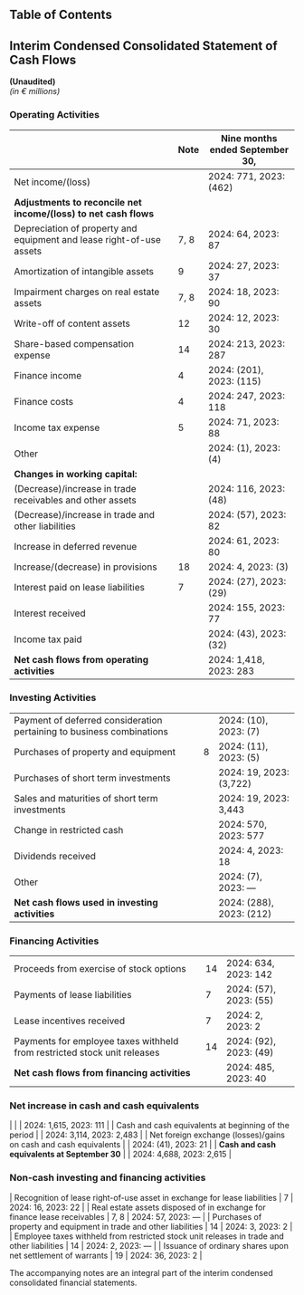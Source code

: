 ## Table of Contents

## Interim Condensed Consolidated Statement of Cash Flows
**(Unaudited)**  
*(in € millions)*

### Operating Activities
|                                                         | Note | Nine months ended September 30, |
|---------------------------------------------------------|------|--------------------------------|
| Net income/(loss)                                       |      | 2024: 771, 2023: (462)         |
| **Adjustments to reconcile net income/(loss) to net cash flows** |      |                                |
| Depreciation of property and equipment and lease right-of-use assets | 7, 8  | 2024: 64, 2023: 87             |
| Amortization of intangible assets                       | 9    | 2024: 27, 2023: 37             |
| Impairment charges on real estate assets                | 7, 8 | 2024: 18, 2023: 90             |
| Write-off of content assets                             | 12   | 2024: 12, 2023: 30             |
| Share-based compensation expense                        | 14   | 2024: 213, 2023: 287           |
| Finance income                                          | 4    | 2024: (201), 2023: (115)       |
| Finance costs                                           | 4    | 2024: 247, 2023: 118           |
| Income tax expense                                      | 5    | 2024: 71, 2023: 88             |
| Other                                                   |      | 2024: (1), 2023: (4)           |
| **Changes in working capital:**                         |      |                                |
| (Decrease)/increase in trade receivables and other assets|      | 2024: 116, 2023: (48)         |
| (Decrease)/increase in trade and other liabilities      |      | 2024: (57), 2023: 82           |
| Increase in deferred revenue                            |      | 2024: 61, 2023: 80             |
| Increase/(decrease) in provisions                       | 18   | 2024: 4, 2023: (3)             |
| Interest paid on lease liabilities                      | 7    | 2024: (27), 2023: (29)         |
| Interest received                                       |      | 2024: 155, 2023: 77            |
| Income tax paid                                         |      | 2024: (43), 2023: (32)         |
| **Net cash flows from operating activities**            |      | 2024: 1,418, 2023: 283         |

### Investing Activities
|                                                         |      |                                |
|---------------------------------------------------------|------|--------------------------------|
| Payment of deferred consideration pertaining to business combinations |      | 2024: (10), 2023: (7)          |
| Purchases of property and equipment                     | 8    | 2024: (11), 2023: (5)          |
| Purchases of short term investments                     |      | 2024: 19, 2023: (3,722)        |
| Sales and maturities of short term investments          |      | 2024: 19, 2023: 3,443          |
| Change in restricted cash                               |      | 2024: 570, 2023: 577           |
| Dividends received                                      |      | 2024: 4, 2023: 18              |
| Other                                                   |      | 2024: (7), 2023: —             |
| **Net cash flows used in investing activities**         |      | 2024: (288), 2023: (212)       |

### Financing Activities
|                                                         |      |                                |
|---------------------------------------------------------|------|--------------------------------|
| Proceeds from exercise of stock options                 | 14   | 2024: 634, 2023: 142           |
| Payments of lease liabilities                           | 7    | 2024: (57), 2023: (55)         |
| Lease incentives received                               | 7    | 2024: 2, 2023: 2               |
| Payments for employee taxes withheld from restricted stock unit releases| 14   | 2024: (92), 2023: (49)         |
| **Net cash flows from financing activities**            |      | 2024: 485, 2023: 40            |

### Net increase in cash and cash equivalents
|                                                         |      | 2024: 1,615, 2023: 111         |
| Cash and cash equivalents at beginning of the period    |      | 2024: 3,114, 2023: 2,483       |
| Net foreign exchange (losses)/gains on cash and cash equivalents |      | 2024: (41), 2023: 21          |
| **Cash and cash equivalents at September 30**           |      | 2024: 4,688, 2023: 2,615       |

### Non-cash investing and financing activities
| Recognition of lease right-of-use asset in exchange for lease liabilities | 7    | 2024: 16, 2023: 22            |
| Real estate assets disposed of in exchange for finance lease receivables  | 7, 8 | 2024: 57, 2023: —              |
| Purchases of property and equipment in trade and other liabilities        | 14   | 2024: 3, 2023: 2               |
| Employee taxes withheld from restricted stock unit releases in trade and other liabilities | 14   | 2024: 2, 2023: —            |
| Issuance of ordinary shares upon net settlement of warrants               | 19   | 2024: 36, 2023: 2               |

The accompanying notes are an integral part of the interim condensed consolidated financial statements.